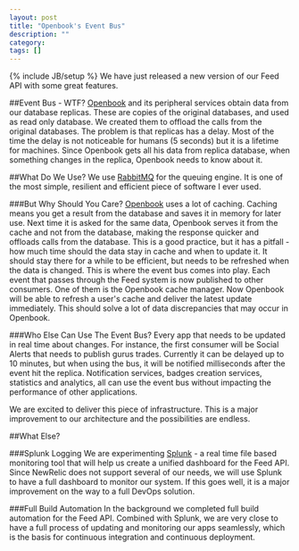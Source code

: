 ```yaml
---
layout: post
title: "Openbook's Event Bus"
description: ""
category: 
tags: []
---
```

{% include JB/setup %}
We have just released a new version of our Feed API with some great features.

##Event Bus - WTF?
[Openbook] and its peripheral services obtain data from our database replicas. These are copies of the original databases, and used as read only database. We created them to offload the calls from  the original databases. The problem is that replicas has a delay. Most of the time the delay is not noticeable for humans (5 seconds) but it is a lifetime for machines.
Since Openbook gets all his data from replica database, when something changes in the replica, Openbook needs to know about it.

##What Do We Use?
We use [RabbitMQ] for the queuing engine. It is one of the most simple, resilient and efficient piece of software I ever used. 

###But Why Should You Care?
[Openbook] uses a lot of caching. Caching means you get a result from the database and saves it in memory for later use. Next time it is asked for the same data, Openbook serves it from the cache and not from the database, making the response quicker and offloads calls from the database.
This is a good practice, but it has a pitfall - how much time should the data stay in cache and when to update it. It should stay there for a while to be efficient, but needs to be refreshed when the data is changed.
This is where the event bus comes into play. Each event that passes through the Feed system is now published to other consumers. One of them is the Openbook cache manager. Now Openbook will be able to refresh a user's cache and deliver the latest update immediately.
This should solve a lot of data discrepancies that may occur in Openbook. 


###Who Else Can Use The Event Bus?
Every app that needs to be updated in real time about changes. For instance, the first consumer will be Social Alerts that needs to publish gurus trades. Currently it can be delayed up to 10 minutes, but when using the bus, it will be notified milliseconds after the event hit the replica.
Notification services, badges creation services, statistics and analytics, all can use the event bus without impacting the performance of other applications.

We are excited to deliver this piece of infrastructure. This is a major improvement to our architecture and the possibilities are endless.

##What Else?

###Splunk Logging
We are experimenting [Splunk] - a real time file based monitoring tool that will help us create a unified dashboard for the Feed API. Since NewRelic does not support several of our needs, we will use Splunk to have a full dashboard to monitor our system. If this goes well, it is a major improvement on the way to a full DevOps solution. 


###Full Build Automation
In the background we completed full build automation for the Feed API. Combined with Splunk, we are very close to have a full process of updating and monitoring our apps seamlessly, which is the basis for continuous integration and continuous deployment.


[Openbook]: https://openbook.etoro.com
[RabbitMQ]: http://www.rabbitmq.com/
[Splunk]: http://www.splunk.com/
